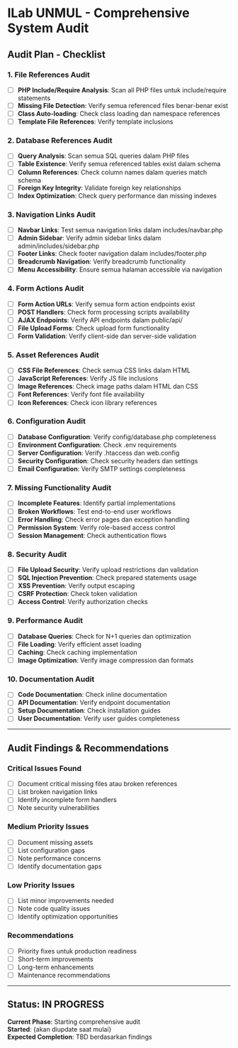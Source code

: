 # ILab UNMUL - Comprehensive System Audit

## Audit Plan - Checklist

### 1. File References Audit
- [ ] **PHP Include/Require Analysis**: Scan all PHP files untuk include/require statements
- [ ] **Missing File Detection**: Verify semua referenced files benar-benar exist
- [ ] **Class Auto-loading**: Check class loading dan namespace references
- [ ] **Template File References**: Verify template inclusions

### 2. Database References Audit  
- [ ] **Query Analysis**: Scan semua SQL queries dalam PHP files
- [ ] **Table Existence**: Verify semua referenced tables exist dalam schema
- [ ] **Column References**: Check column names dalam queries match schema
- [ ] **Foreign Key Integrity**: Validate foreign key relationships
- [ ] **Index Optimization**: Check query performance dan missing indexes

### 3. Navigation Links Audit
- [ ] **Navbar Links**: Test semua navigation links dalam includes/navbar.php
- [ ] **Admin Sidebar**: Verify admin sidebar links dalam admin/includes/sidebar.php
- [ ] **Footer Links**: Check footer navigation dalam includes/footer.php
- [ ] **Breadcrumb Navigation**: Verify breadcrumb functionality
- [ ] **Menu Accessibility**: Ensure semua halaman accessible via navigation

### 4. Form Actions Audit
- [ ] **Form Action URLs**: Verify semua form action endpoints exist
- [ ] **POST Handlers**: Check form processing scripts availability
- [ ] **AJAX Endpoints**: Verify API endpoints dalam public/api/
- [ ] **File Upload Forms**: Check upload form functionality
- [ ] **Form Validation**: Verify client-side dan server-side validation

### 5. Asset References Audit
- [ ] **CSS File References**: Check semua CSS links dalam HTML
- [ ] **JavaScript References**: Verify JS file inclusions
- [ ] **Image References**: Check image paths dalam HTML dan CSS
- [ ] **Font References**: Verify font file availability
- [ ] **Icon References**: Check icon library references

### 6. Configuration Audit
- [ ] **Database Configuration**: Verify config/database.php completeness
- [ ] **Environment Configuration**: Check .env requirements
- [ ] **Server Configuration**: Verify .htaccess dan web.config
- [ ] **Security Configuration**: Check security headers dan settings
- [ ] **Email Configuration**: Verify SMTP settings completeness

### 7. Missing Functionality Audit
- [ ] **Incomplete Features**: Identify partial implementations
- [ ] **Broken Workflows**: Test end-to-end user workflows
- [ ] **Error Handling**: Check error pages dan exception handling
- [ ] **Permission System**: Verify role-based access control
- [ ] **Session Management**: Check authentication flows

### 8. Security Audit
- [ ] **File Upload Security**: Verify upload restrictions dan validation
- [ ] **SQL Injection Prevention**: Check prepared statements usage
- [ ] **XSS Prevention**: Verify output escaping
- [ ] **CSRF Protection**: Check token validation
- [ ] **Access Control**: Verify authorization checks

### 9. Performance Audit
- [ ] **Database Queries**: Check for N+1 queries dan optimization
- [ ] **File Loading**: Verify efficient asset loading
- [ ] **Caching**: Check caching implementation
- [ ] **Image Optimization**: Verify image compression dan formats

### 10. Documentation Audit
- [ ] **Code Documentation**: Check inline documentation
- [ ] **API Documentation**: Verify endpoint documentation
- [ ] **Setup Documentation**: Check installation guides
- [ ] **User Documentation**: Verify user guides completeness

---

## Audit Findings & Recommendations

### Critical Issues Found
- [ ] Document critical missing files atau broken references
- [ ] List broken navigation links
- [ ] Identify incomplete form handlers
- [ ] Note security vulnerabilities

### Medium Priority Issues
- [ ] Document missing assets
- [ ] List configuration gaps
- [ ] Note performance concerns
- [ ] Identify documentation gaps

### Low Priority Issues
- [ ] List minor improvements needed
- [ ] Note code quality issues
- [ ] Identify optimization opportunities

### Recommendations
- [ ] Priority fixes untuk production readiness
- [ ] Short-term improvements
- [ ] Long-term enhancements
- [ ] Maintenance recommendations

---

## Status: IN PROGRESS

**Current Phase**: Starting comprehensive audit  
**Started**: {akan diupdate saat mulai}  
**Expected Completion**: TBD berdasarkan findings